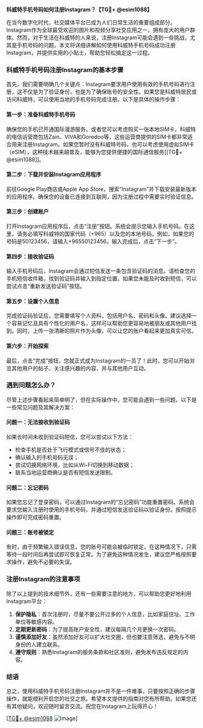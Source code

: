 **科威特手机号码如何注册Instagram？【TG💪+ @esim1088】**

在当今数字化时代，社交媒体平台已成为人们日常生活的重要组成部分。Instagram作为全球最受欢迎的图片和视频分享社交应用之一，拥有庞大的用户群体。然而，对于生活在科威特的人来说，注册Instagram可能会遇到一些挑战，尤其是手机号码的问题。本文将详细讲解如何使用科威特手机号码成功注册Instagram，并提供实用的小贴士，帮助您轻松搞定这一过程。

### 科威特手机号码注册Instagram的基本步骤

首先，我们需要明确几个关键点：Instagram要求用户使用有效的手机号码进行注册，这不仅是为了验证身份，也是为了确保账号的安全性。如果您是科威特居民或访问科威特，可以使用当地的手机号码完成注册。以下是具体的操作步骤：

#### 第一步：准备科威特手机号码
确保您的手机已开通国际漫游服务，或者您可以考虑购买一张本地SIM卡。科威特的电信运营商包括Zain、VIVA和Ooredoo等，这些运营商提供的SIM卡都非常适合用来注册Instagram。如果您暂时没有科威特号码，也可以考虑使用虚拟SIM卡（eSIM），这种技术越来越普及，能够为您提供便捷的国际通信服务[[TG💪+ @esim1088]]。

#### 第二步：下载并安装Instagram应用程序
前往Google Play商店或Apple App Store，搜索“Instagram”并下载安装最新版本的应用程序。确保您的设备已连接到互联网，因为注册过程中需要实时验证信息。

#### 第三步：创建账户
打开Instagram应用程序后，点击“注册”按钮。系统会提示您输入手机号码。在这里，请务必填写科威特的国家代码（+965）以及您的本地号码。例如，如果您的号码是50123456，请输入+96550123456。输入完成后，点击“下一步”。

#### 第四步：接收验证码
输入手机号码后，Instagram会通过短信发送一条包含验证码的消息。请检查您的手机短信收件箱，找到验证码并输入到指定位置。如果您未能及时收到短信，可以尝试点击“重新发送验证码”按钮。

#### 第五步：设置个人信息
完成验证码验证后，您需要填写个人资料，包括用户名、密码和头像。建议选择一个容易记忆且具有个性化的用户名，这样可以帮助您更容易地被朋友或其他用户找到。同时，上传一张清晰的照片作为头像，可以让您的账户看起来更加真实可信。

#### 第六步：开始探索
最后，点击“完成”按钮，您就正式成为Instagram的一员了！此时，您可以开始浏览其他用户的帖子、关注感兴趣的内容，并与其他用户互动。

### 遇到问题怎么办？

尽管上述步骤看起来简单明了，但在实际操作中，您可能会遇到一些问题。以下是一些常见问题及其解决方案：

#### 问题一：无法接收到验证码
如果长时间未收到验证码短信，您可以尝试以下方法：
- 检查手机是否处于飞行模式或信号不佳的状态；
- 确认输入的手机号码无误；
- 尝试切换网络环境，比如从Wi-Fi切换到移动数据；
- 联系当地运营商确认是否有短信发送限制。

#### 问题二：忘记密码
如果您忘记了登录密码，可以通过Instagram的“忘记密码”功能重置密码。系统会要求您输入注册时使用的手机号码，并通过短信发送验证码以验证身份。按照提示操作即可完成密码重置。

#### 问题三：账号被锁定
有时，由于频繁输入错误信息，您的账号可能会被临时锁定。在这种情况下，只需等待一段时间后再尝试即可恢复正常。为了避免这种情况发生，建议您严格按照要求操作，避免不必要的失误。

### 注册Instagram的注意事项

除了以上提到的技术细节外，还有一些需要注意的地方，可以帮助您更好地利用Instagram平台：

1. **保护隐私**：首次注册时，尽量不要公开过多的个人信息，比如家庭住址、工作单位等敏感内容。
2. **定期更新密码**：为了提高账户安全性，建议每隔几个月更换一次密码。
3. **谨慎添加好友**：虽然添加好友可以扩大社交圈，但也要注意筛选，避免与不明身份的人建立联系。
4. **遵守规则**：熟悉Instagram的服务条款和社区准则，避免发布违反规定的内容。

### 结语

总之，使用科威特手机号码注册Instagram并不是一件难事，只要按照正确的步骤操作，就能顺利开启您的社交之旅。希望本文提供的指南对您有所帮助。如果您还有其他疑问，欢迎随时留言交流。祝您在Instagram上玩得开心！

[[TG💪+ @esim1088](https://t.me/s/esim1088) ![Image](https://i.postimg.cc/4NQfJmqS/Snipaste-2025-05-13-00-14-12.png)]